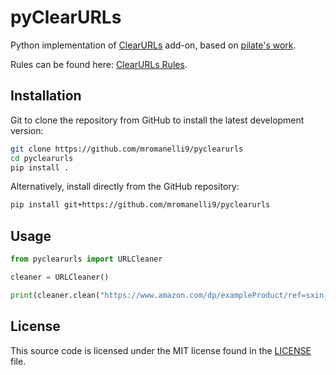 # pyClearURLs

Python implementation of [ClearURLs](https://gitlab.com/KevinRoebert/ClearUrls) add-on,
based on [pilate's work](https://github.com/pilate/pyclearurls).

Rules can be found here: [ClearURLs Rules](https://gitlab.com/KevinRoebert/ClearUrls/raw/master/data/data.min.json).

## Installation

Git to clone the repository from GitHub to install the latest development version:

```bash
git clone https://github.com/mromanelli9/pyclearurls
cd pyclearurls
pip install .
```

Alternatively, install directly from the GitHub repository:

```bash
pip install git+https://github.com/mromanelli9/pyclearurls
```

## Usage

```python
from pyclearurls import URLCleaner

cleaner = URLCleaner()

print(cleaner.clean("https://www.amazon.com/dp/exampleProduct/ref=sxin_0_pb?__mk_de_DE=dsa"))
```

## License

This source code is licensed under the MIT license found in the [LICENSE](./LICENSE) file.
